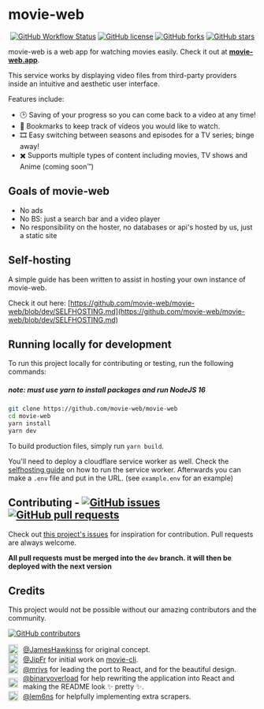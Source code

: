 <h1>movie-web</h1>

<p align="center">
<a href="https://github.com/movie-web/movie-web/actions"><img alt="GitHub Workflow Status" src="https://img.shields.io/github/actions/workflow/status/movie-web/movie-web/deploying.yml?branch=master&style=flat-square"></a>
<a href="https://github.com/movie-web/movie-web/blob/master/LICENSE.md"><img alt="GitHub license" src="https://img.shields.io/github/license/movie-web/movie-web?style=flat-square"></a>
<a href="https://github.com/movie-web/movie-web/network"><img alt="GitHub forks" src="https://img.shields.io/github/forks/movie-web/movie-web?style=flat-square"></a>
<a href="https://github.com/movie-web/movie-web/stargazers"><img alt="GitHub stars" src="https://img.shields.io/github/stars/movie-web/movie-web?style=flat-square"></a><br/>
</p>

movie-web is a web app for watching movies easily. Check it out at **[movie-web.app](https://movie-web.app)**.

This service works by displaying video files from third-party providers inside an intuitive and aesthetic user interface.

Features include:

- 🕑 Saving of your progress so you can come back to a video at any time!
- 🔖 Bookmarks to keep track of videos you would like to watch.
- 🎞️ Easy switching between seasons and episodes for a TV series; binge away!
- ✖️ Supports multiple types of content including movies, TV shows and Anime (coming soon™️)

## Goals of movie-web

- No ads
- No BS: just a search bar and a video player
- No responsibility on the hoster, no databases or api's hosted by us, just a static site

## Self-hosting

A simple guide has been written to assist in hosting your own instance of movie-web.

Check it out here: [https://github.com/movie-web/movie-web/blob/dev/SELFHOSTING.md](https://github.com/movie-web/movie-web/blob/dev/SELFHOSTING.md)

## Running locally for development

To run this project locally for contributing or testing, run the following commands:
<h5><b>note: must use yarn to install packages and run NodeJS 16</b></h5>

```bash
git clone https://github.com/movie-web/movie-web
cd movie-web
yarn install
yarn dev
```

To build production files, simply run `yarn build`.

You'll need to deploy a cloudflare service worker as well. Check the [selfhosting guide](https://github.com/movie-web/movie-web/blob/dev/SELFHOSTING.md) on how to run the service worker. Afterwards you can make a `.env` file and put in the URL. (see `example.env` for an example)

<h2>Contributing - <a href="https://github.com/movie-web/movie-web/issues"><img alt="GitHub issues" src="https://img.shields.io/github/issues/movie-web/movie-web?style=flat-square"></a>
<a href="https://github.com/movie-web/movie-web/pulls"><img alt="GitHub pull requests" src="https://img.shields.io/github/issues-pr/movie-web/movie-web?style=flat-square"></a></h2>

Check out [this project's issues](https://github.com/movie-web/movie-web/issues) for inspiration for contribution. Pull requests are always welcome.

**All pull requests must be merged into the `dev` branch. it will then be deployed with the next version**

## Credits

This project would not be possible without our amazing contributors and the community.

<a href="https://github.com/movie-web/movie-web/graphs/contributors"><img alt="GitHub contributors" src="https://img.shields.io/github/contributors/movie-web/movie-web?style=flat-square"></a>

<div style="display:flex;align-items:center;grid-gap:10px">
<img src="https://github.com/JamesHawkinss.png?size=20" width="20"><span><a href="https://github.com/JamesHawkinss">@JamesHawkinss</a> for original concept.</span>
</div>

<div style="display:flex;align-items:center;grid-gap:10px">
<img src="https://github.com/JipFr.png?size=20" width="20"><span><a href="https://github.com/JipFr">@JipFr</a> for initial work on <a href="https://github.com/JipFr/movie-cli">movie-cli</a>.</span>
</div>

<div style="display:flex;align-items:center;grid-gap:10px">
<img src="https://github.com/mrjvs.png?size=20" width="20"><span><a href="https://github.com/mrjvs">@mrjvs</a> for leading the port to React, and for the beautiful design.</span>
</div>

<div style="display:flex;align-items:center;grid-gap:10px">
<img src="https://github.com/binaryoverload.png?size=20" width="20"><span><a href="https://github.com/binaryoverload">@binaryoverload</a> for help rewriting the application into React and making the README look ✨ pretty ✨.</span>
</div>

<div style="display:flex;align-items:center;grid-gap:10px">
<img src="https://github.com/lem6ns.png?size=20" width="20"><span><a href="https://github.com/lem6ns">@lem6ns</a> for helpfully implementing extra scrapers.</span>
</div> 
